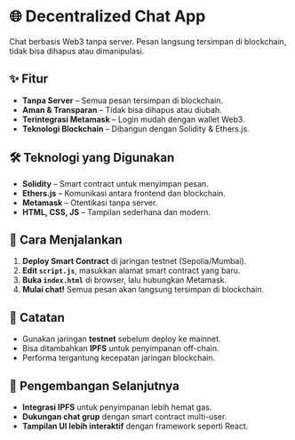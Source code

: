 # 🌐 Decentralized Chat App

Chat berbasis Web3 tanpa server. Pesan langsung tersimpan di blockchain, tidak bisa dihapus atau dimanipulasi.

## ✨ Fitur
- **Tanpa Server** – Semua pesan tersimpan di blockchain.
- **Aman & Transparan** – Tidak bisa dihapus atau diubah.
- **Terintegrasi Metamask** – Login mudah dengan wallet Web3.
- **Teknologi Blockchain** – Dibangun dengan Solidity & Ethers.js.

## 🛠️ Teknologi yang Digunakan
- **Solidity** – Smart contract untuk menyimpan pesan.
- **Ethers.js** – Komunikasi antara frontend dan blockchain.
- **Metamask** – Otentikasi tanpa server.
- **HTML, CSS, JS** – Tampilan sederhana dan modern.

## 🚀 Cara Menjalankan
1. **Deploy Smart Contract** di jaringan testnet (Sepolia/Mumbai).
2. **Edit `script.js`**, masukkan alamat smart contract yang baru.
3. **Buka `index.html`** di browser, lalu hubungkan Metamask.
4. **Mulai chat!** Semua pesan akan langsung tersimpan di blockchain.


## 📌 Catatan
- Gunakan jaringan **testnet** sebelum deploy ke mainnet.
- Bisa ditambahkan **IPFS** untuk penyimpanan off-chain.
- Performa tergantung kecepatan jaringan blockchain.

## 🎯 Pengembangan Selanjutnya
- **Integrasi IPFS** untuk penyimpanan lebih hemat gas.
- **Dukungan chat grup** dengan smart contract multi-user.
- **Tampilan UI lebih interaktif** dengan framework seperti React.

